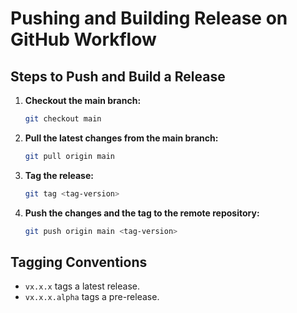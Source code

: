 # Pushing and Building Release on GitHub Workflow

## Steps to Push and Build a Release

1. **Checkout the main branch:**

    ```sh
    git checkout main
    ```

2. **Pull the latest changes from the main branch:** 

    ```sh
    git pull origin main
    ```

3. **Tag the release:**

    ```sh
    git tag <tag-version>
    ```

4. **Push the changes and the tag to the remote repository:**

    ```sh
    git push origin main <tag-version>
    ```

## Tagging Conventions

- `vx.x.x` tags a latest release.
- `vx.x.x.alpha` tags a pre-release.